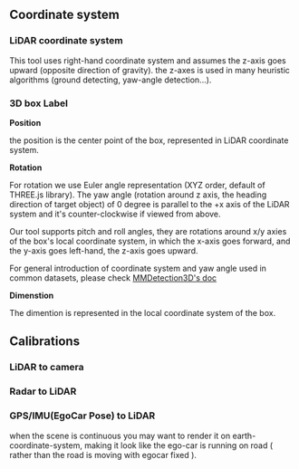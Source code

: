 ## Coordinate system

### LiDAR coordinate system
 This tool uses right-hand coordinate system and assumes the z-axis goes upward (opposite direction of gravity). the z-axes is used in many heuristic algorithms (ground detecting, yaw-angle detection...).

### 3D box Label

**Position**

the position is the center point of the box, represented in LiDAR coordinate system. 

**Rotation**

For rotation we use Euler angle representation (XYZ order, default of THREE.js library). The yaw angle (rotation around z axis, the heading direction of target object) of 0 degree is parallel to the +x axis of the LiDAR system and it's counter-clockwise if viewed from above.

Our tool supports pitch and roll angles, they are rotations around x/y axies of the box's local coordinate system, in which the x-axis goes forward, and the y-axis goes left-hand, the z-axis goes upward.

For general introduction of coordinate system and yaw angle used in common datasets, please check [MMDetection3D's doc](https://mmdetection3d.readthedocs.io/en/latest/tutorials/coord_sys_tutorial.html?highlight=axes)


**Dimenstion** 

The dimention is represented in the local coordinate system of the box.

## Calibrations

### LiDAR to camera
### Radar to LiDAR
### GPS/IMU(EgoCar Pose) to LiDAR
when the scene is continuous you  may want to render it on earth-coordinate-system, making it look like the ego-car is running on road ( rather than the road is moving with egocar fixed ). 